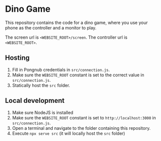 # Dino Game

This repository contains the code for a dino game, where you use your phone as the controller and a monitor to play.

The screen url is `<WEBSITE_ROOT>/screen`.
The controller url is `<WEBSITE_ROOT>`.

## Hosting

1. Fill in Pongnub credentials in `src/connection.js`.
2. Make sure the `WEBSITE_ROOT` constant is set to the correct value in `src/connection.js`.
3. Statically host the `src` folder.

## Local development

1. Make sure NodeJS is installed
2. Make sure the `WEBSITE_ROOT` constant is set to `http://localhost:3000` in `src/connection.js`.
3. Open a terminal and navigate to the folder containing this repository.
4. Execute `npx serve src` (it will locally host the `src` folder)
